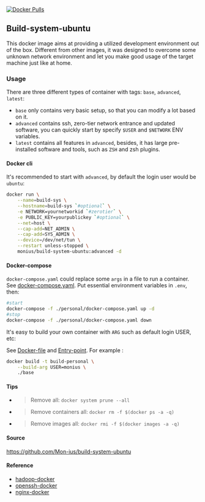 [![Docker Pulls](https://badgen.net/docker/pulls/monius/build-system-ubuntu)](https://hub.docker.com/r/monius/build-system-ubuntu)

## Build-system-ubuntu

This docker image aims at providing a utilized development environment out of the box. Different from other images, it was designed to overcome some unknown network environment and let you make good usage of the target machine just like at home.

### Usage

There are three different types of container with tags: `base`, `advanced`, `latest`:

- `base` only contains very basic setup, so that you can modify a lot based on it.
- `advanced` contains ssh, zero-tier network entrance and updated software, you can quickly start by specify `$USER` and `$NETWORK` ENV variables.
- `latest` contains all features in `advanced`, besides, it has large pre-installed software and tools, such as `ZSH` and zsh plugins.

#### Docker cli

It's recommended to start with `advanced`, by default the login user would be `ubuntu`:

```bash
docker run \
    --name=build-sys \
    --hostname=build-sys `#optional` \
    -e NETWORK=yournetworkid `#zerotier` \
    -e PUBLIC_KEY=yourpublickey `#optional` \
    --net=host \
    --cap-add=NET_ADMIN \
    --cap-add=SYS_ADMIN \
    --device=/dev/net/tun \
    --restart unless-stopped \
    monius/build-system-ubuntu:advanced -d
```

#### Docker-compose

`docker-compose.yaml` could replace some `args` in a file to run a container. See [docker-compose.yaml](https://github.com/Mon-ius/build-system-ubuntu/blob/master/personal/Dockerfile). Put essential environment variables in `.env`, then:

```bash
#start
docker-compose -f ./personal/docker-compose.yaml up -d
#stop
docker-compose -f ./personal/docker-compose.yaml down
```

It's easy to build your own container with `ARG` such as default login USER, etc:

See [Docker-file](https://github.com/Mon-ius/build-system-ubuntu/blob/master/personal/Dockerfile) and [Entry-point](https://github.com/Mon-ius/build-system-ubuntu/blob/master/personal/entrypoint.sh). For example :

```bash
docker build -t build-personal \
    --build-arg USER=monius \
    ./base
```

#### Tips

- > Remove all: `docker system prune --all`

- > Remove containers all: `docker rm -f $(docker ps -a -q)`

- > Remove images all: `docker rmi -f $(docker images -a -q)`

#### Source

https://github.com/Mon-ius/build-system-ubuntu

#### Reference

- [hadoop-docker](https://github.com/sequenceiq/hadoop-docker)
- [openssh-docker](https://github.com/linuxserver/docker-openssh-server)
- [nginx-docker](https://github.com/nginxinc/docker-nginx)
